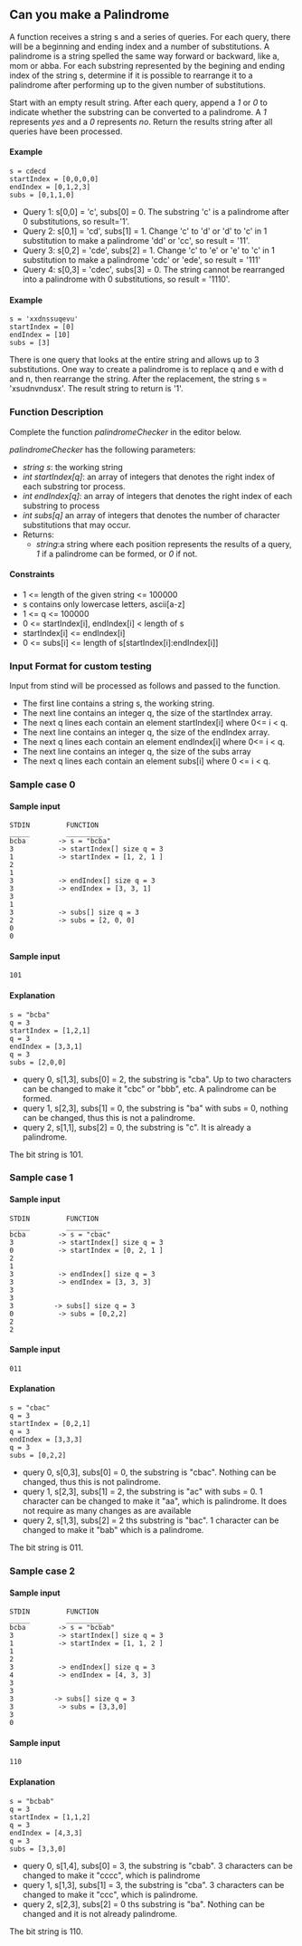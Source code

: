 ## Can you make a Palindrome

A function receives a string s and a series of queries. For each query, there will be a beginning and ending index and a number of substitutions. A palindrome is a string spelled the same way forward or backward, like a, mom or abba. For each substring represented by the begining and ending index of the string s, determine if it is possible to rearrange it to a palindrome after performing up to the given number of substitutions.

Start with an empty result string. After each query, append a *1* or *0* to indicate whether the substring can be converted to a palindrome. A *1* represents *yes* and a *0* represents *no*. Return the results string after all queries have been processed. 

#### Example
```
s = cdecd
startIndex = [0,0,0,0]
endIndex = [0,1,2,3]
subs = [0,1,1,0]
```
- Query 1: s[0,0] = 'c', subs[0] = 0. The substring 'c' is a palindrome after 0 substitutions, so result='1'.
- Query 2: s[0,1] = 'cd', subs[1] = 1. Change 'c' to 'd' or 'd' to 'c' in 1 substitution to make a palindrome 'dd' or 'cc', so result = '11'.
- Query 3: s[0,2] = 'cde', subs[2] = 1. Change 'c' to 'e' or 'e' to 'c' in 1 substitution to make a palindrome 'cdc' or 'ede', so result = '111'
- Query 4: s[0,3] = 'cdec', subs[3] = 0. The string cannot be rearranged into a palindrome with 0 substitutions, so result = '1110'.

#### Example
```
s = 'xxdnssuqevu'
startIndex = [0]
endIndex = [10]
subs = [3]
```
There is one query that looks at the entire string and allows up to 3 substitutions. One way to create a palindrome is to replace q and e with d and n, then rearrange the string. After the replacement, the string s = 'xsudnvndusx'. The result string to return is '1'.

### Function Description
Complete the function *palindromeChecker* in the editor below.

*palindromeChecker* has the following parameters:
- *string s*: the working string
- *int startIndex[q]*: an array of integers that denotes the right index of each substring tor process.
- *int endIndex[q]*: an array of integers that denotes the right index of each substring to process
- *int subs[q]* an array of integers that denotes the number of character substitutions that may occur.
- Returns:
  - *string*:a string where each position represents the results of a query, *1* if a palindrome can be formed, or *0* if not.

#### Constraints
- 1 <= length of the given string <= 100000
- s contains only lowercase letters, ascii[a-z]
- 1 <= q <= 100000
- 0 <= startIndex[i], endIndex[i] < length of s
- startIndex[i] <= endIndex[i]
- 0 <= subs[i] <= length of s[startIndex[i]:endIndex[i]]

### Input Format for custom testing
Input from stind will be processed as follows and passed to the function.

- The first line contains a string s, the working string.
- The next line contains an integer q, the size of the startIndex array.
- The next q lines each contain an element startIndex[i] where 0<= i < q.
- The next line contains an integer q, the size of the endIndex array.
- The next q lines each contain an element endIndex[i] where  0<= i < q.
- The next line contains an integer q, the size of the subs array
- The next q lines each contain an element subs[i] where 0 <= i < q.

### Sample case 0
#### Sample input
```
STDIN         FUNCTION
_____         _________
bcba        -> s = "bcba"
3           -> startIndex[] size q = 3
1           -> startIndex = [1, 2, 1 ]
2
1
3           -> endIndex[] size q = 3
3           -> endIndex = [3, 3, 1]
3
1
3           -> subs[] size q = 3
2           -> subs = [2, 0, 0]
0
0 
```
#### Sample input
```
101
```
#### Explanation
```
s = "bcba"
q = 3
startIndex = [1,2,1]
q = 3
endIndex = [3,3,1]
q = 3
subs = [2,0,0]
```
- query 0, s[1,3], subs[0] = 2, the substring is "cba". Up to two characters can be changed to make it "cbc" or "bbb", etc. A palindrome can be formed.
- query 1, s[2,3], subs[1] = 0, the substring is "ba" with subs = 0, nothing can be changed, thus this is not a palindrome.
- query 2, s[1,1], subs[2] = 0, the substring is "c". It is already a palindrome.

The bit string is 101.

### Sample case 1
#### Sample input
```
STDIN         FUNCTION
_____         _________
bcba        -> s = "cbac"
3           -> startIndex[] size q = 3
0           -> startIndex = [0, 2, 1 ]
2
1
3           -> endIndex[] size q = 3
3           -> endIndex = [3, 3, 3]
3
3
3          -> subs[] size q = 3
0           -> subs = [0,2,2]
2
2
```
#### Sample input
```
011
```
#### Explanation
```
s = "cbac"
q = 3
startIndex = [0,2,1]
q = 3
endIndex = [3,3,3]
q = 3
subs = [0,2,2]
```
- query 0, s[0,3], subs[0] = 0, the substring is "cbac". Nothing can be changed, thus this is not palindrome.
- query 1, s[2,3], subs[1] = 2, the substring is "ac" with subs = 0. 1 character can be changed to make it "aa", which is palindrome. It does not require as many changes as are available
- query 2, s[1,3], subs[2] = 2 ths substring is "bac". 1 character can be changed to make it "bab" which is a palindrome.

The bit string is 011.

### Sample case 2
#### Sample input
```
STDIN         FUNCTION
_____         _________
bcba        -> s = "bcbab"
3           -> startIndex[] size q = 3
1           -> startIndex = [1, 1, 2 ]
1
2
3           -> endIndex[] size q = 3
4           -> endIndex = [4, 3, 3]
3
3
3          -> subs[] size q = 3
3           -> subs = [3,3,0]
3
0
```
#### Sample input
```
110
```
#### Explanation
```
s = "bcbab"
q = 3
startIndex = [1,1,2]
q = 3
endIndex = [4,3,3]
q = 3
subs = [3,3,0]
```
- query 0, s[1,4], subs[0] = 3, the substring is "cbab". 3 characters can be changed to make it "cccc", which is palindrome
- query 1, s[1,3], subs[1] = 3, the substring is "cba". 3 characters can be changed to make it "ccc", which is palindrome.
- query 2, s[2,3], subs[2] = 0 ths substring is "ba". Nothing can be changed and it is not already palindrome.

The bit string is 110.
